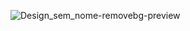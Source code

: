 ![Design_sem_nome-removebg-preview](https://user-images.githubusercontent.com/105943960/218165620-ed341c93-b037-4c7c-9e3f-35e8c382a959.png)


